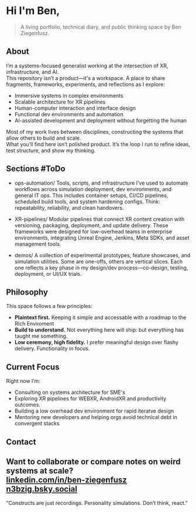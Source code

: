 # Hi I'm Ben,

> A living portfolio, technical diary, and public thinking space by Ben Ziegenfusz.

## About

I’m a systems-focused generalist working at the intersection of XR, infrastructure, and AI.  
This repository isn’t a product—it's a workspace. A place to share fragments, frameworks, experiments, and reflections as I explore:

- Immersive systems in complex environments  
- Scalable architecture for XR pipelines  
- Human-computer interaction and interface design  
- Functional dev environments and automation  
- AI-assisted development and deployment without forgetting the human

Most of my work lives between disciplines, constructing the systems that allow others to build and scale.  
What you’ll find here isn’t polished product. It’s the loop I run to refine ideas, test structure, and show my thinking.

## Sections #ToDo
- ops-automation/
Tools, scripts, and infrastructure I’ve used to automate workflows across simulation deployment, dev environments, and general IT ops. This includes container setups, CI/CD pipelines, scheduled build tools, and system hardening configs. Think: repeatability, reliability, and clean handovers.

- XR-pipelines/
Modular pipelines that connect XR content creation with versioning, packaging, deployment, and update delivery. These frameworks were designed for low-overhead teams in enterprise environments, integrating Unreal Engine, Jenkins, Meta SDKs, and asset management tools.

- demos/
A collection of experimental prototypes, feature showcases, and simulation utilities. Some are one-offs, others are vertical slices. Each one reflects a key phase in my design/dev process—co-design, testing, deployment, or UI/UX trials.

## Philosophy

This space follows a few principles:

- **Plaintext first.** Keeping it simple and accessable with a roadmap to the Rich Enviroment
- **Build to understand.** Not everything here will ship: but everything has taught me something.
- **Low ceremony, high fidelity.** I prefer meaningful design over flashy delivery. Functionality in focus.

## Current Focus

Right now I’m:

- Consulting on systems architecture for SME's
- Exploring XR pipelines for WEBXR, AndroidXR and productivity outcomes.
- Building a low overhead dev environment for rapid iteratve design
- Mentoring new developers and helping orgs avoid technical debt in convergent stacks

## Contact

Want to collaborate or compare notes on weird systems at scale?  
[linkedin.com/in/ben-ziegenfusz](https://www.linkedin.com/in/ben-ziegenfusz)  
[n3bzig.bsky.social](https://bsky.app/profile/n3bzig.bsky.social)
---

“Constructs are just recordings. Personality simulations. Don’t think, react.”
